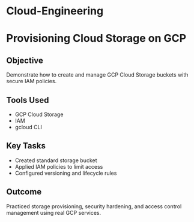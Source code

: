 # Cloud-Engineering
# Provisioning Cloud Storage on GCP

## Objective
Demonstrate how to create and manage GCP Cloud Storage buckets with secure IAM policies.

## Tools Used
- GCP Cloud Storage
- IAM
- gcloud CLI

## Key Tasks
- Created standard storage bucket
- Applied IAM policies to limit access
- Configured versioning and lifecycle rules

## Outcome
Practiced storage provisioning, security hardening, and access control management using real GCP services.
